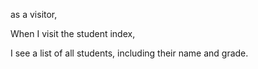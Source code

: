 as a visitor,

When I visit the student index,

I see a list of all students, including their name and grade.
